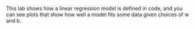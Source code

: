 This lab shows how a linear regression model is defined in code, and you can see plots that show how well a model fits some data given choices of w and b.
